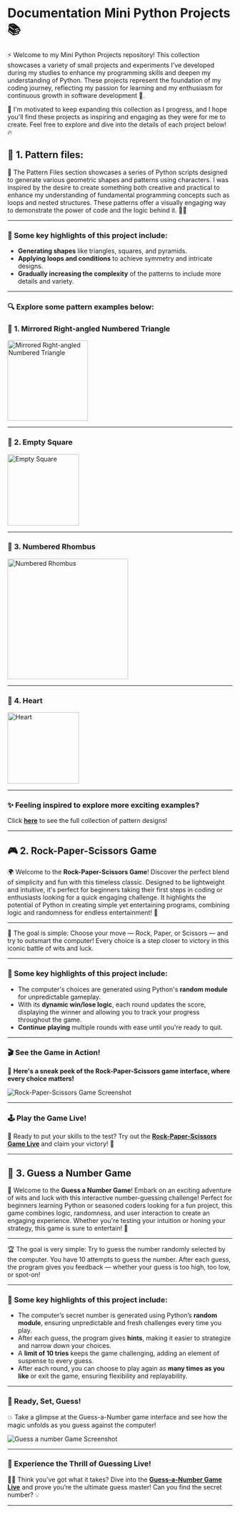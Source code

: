 # Documentation Mini Python Projects 📚

⚡ Welcome to my Mini Python Projects repository! This collection showcases a variety of small projects and experiments I've developed during my studies to enhance my programming skills and deepen my understanding of Python. Тhese projects represent the foundation of my coding journey, reflecting my passion for learning and my enthusiasm for continuous growth in software development 🌱.

🚀 I'm motivated to keep expanding this collection as I progress, and I hope you'll find these projects as inspiring and engaging as they were for me to create. Feel free to explore and dive into the details of each project below! 🔥

## 🌟 **1. Pattern files**:
📐 The Pattern Files section showcases a series of Python scripts designed to generate various geometric shapes and patterns using characters. I was inspired by the desire to create something both creative and practical to enhance my understanding of fundamental programming concepts such as loops and nested structures. These patterns offer a visually engaging way to demonstrate the power of code and the logic behind it. 👨‍💻

---

### 🔑 Some key highlights of this project include:
- **Generating shapes** like triangles, squares, and pyramids.
- **Applying loops and conditions** to achieve symmetry and intricate designs.
- **Gradually increasing the complexity** of the patterns to include more details and variety.

---

### 🔍 Explore some pattern examples below:

### 📌 **1. Mirrored Right-angled Numbered Triangle**
<img src="https://github.com/user-attachments/assets/f705574f-af2d-4ce1-b7f2-81730f29cecf" width="180" alt="Mirrored Right-angled Numbered Triangle" />

---

### 📌 **2. Empty Square**
<img src="https://github.com/user-attachments/assets/fdebafa8-5c6d-470d-a877-51bfc3a5feaf" width="160" alt="Empty Square" />

---

### 📌 **3. Numbered Rhombus**
<img src="https://github.com/user-attachments/assets/a6818791-c782-4e9e-8b2c-0e1e9cde514f" height="270" alt="Numbered Rhombus" />

---

### 📌 **4. Heart**
<img src="https://github.com/user-attachments/assets/a866ab4e-c091-4077-9449-1e6b6d73eb5e" width="160" alt="Heart" />

---

### ✨ Feeling inspired to explore more exciting examples?
Click **[here](https://github.com/MartinVrb/Mini-Python-Projects/tree/main/01_pattern_files)** to see the full collection of pattern designs!

---

## 🎮 **2. Rock-Paper-Scissors Game**

🌍 Welcome to the **Rock-Paper-Scissors Game**! Discover the perfect blend of simplicity and fun with this timeless classic. Designed to be lightweight and intuitive, it's perfect for beginners taking their first steps in coding or enthusiasts looking for a quick engaging challenge. It highlights the potential of Python in creating simple yet entertaining programs, combining logic and randomness for endless entertainment! 🎉

---

🎯 The goal is simple: Choose your move — Rock, Paper, or Scissors — and try to outsmart the computer! Every choice is a step closer to victory in this iconic battle of wits and luck.

---

### 🔑 Some key highlights of this project include:
- The computer's choices are generated using Python's **random module** for unpredictable gameplay.
- With its **dynamic win/lose logic**, each round updates the score, displaying the winner and allowing you to track your progress throughout the game.
- **Continue playing** multiple rounds with ease until you're ready to quit.

---

### 🎬 See the Game in Action!

👀 **Here's a sneak peek of the Rock-Paper-Scissors game interface, where every choice matters!**

<img src="https://github.com/user-attachments/assets/6cddbb17-dd2d-4a28-84da-1f4d48b6be0e" alt="Rock-Paper-Scissors Game Screenshot" />

---

### 🕹️ Play the Game Live!

🤔 Ready to put your skills to the test? Try out the **[Rock-Paper-Scissors Game Live](https://replit.com/@martinvarbanov7/RockPaperScissors)** and claim your victory! 🥇

---

## 🎲 **3. Guess a Number Game**

🧠 Welcome to the **Guess a Number Game**! Embark on an exciting adventure of wits and luck with this interactive number-guessing challenge! Perfect for beginners learning Python or seasoned coders looking for a fun project, this game combines logic, randomness, and user interaction to create an engaging experience. Whether you're testing your intuition or honing your strategy, this game is sure to entertain! 🤹

---

🏆 The goal is very simple: Try to guess the number randomly selected by the computer. You have 10 attempts to guess the number. After each guess, the program gives you feedback — whether your guess is too high, too low, or spot-on!

---

### 🔐 Some key highlights of this project include:
- The computer’s secret number is generated using Python’s **random module**, ensuring unpredictable and fresh challenges every time you play.
- After each guess, the program gives **hints**, making it easier to strategize and narrow down your choices.
- A **limit of 10 tries** keeps the game challenging, adding an element of suspense to every guess.
- After each round, you can choose to play again as **many times as you like** or exit the game, ensuring flexibility and replayability.

---

### 🚀 Ready, Set, Guess!

💥 Take a glimpse at the Guess-a-Number game interface and see how the magic unfolds as you guess against the computer!

<img src="https://github.com/user-attachments/assets/909a2e22-9f9f-4b91-b46f-e228815b7b51" alt="Guess a number Game Screenshot" />

---

### 👾 Experience the Thrill of Guessing Live!

🕵️‍♂ Think you’ve got what it takes? Dive into the **[Guess-a-Number Game Live](https://replit.com/@martinvarbanov7/GuessANumber)** and prove you’re the ultimate guess master! Can you find the secret number? 💡

---
